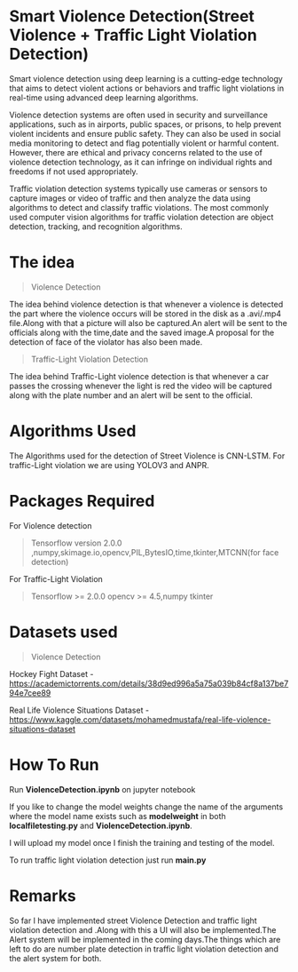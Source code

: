 # Smart Violence Detection(Street Violence + Traffic Light Violation Detection)

Smart violence detection using deep learning is a cutting-edge technology that aims to detect violent actions or behaviors and traffic light violations in real-time using advanced deep learning algorithms.

Violence detection systems are often used in security and surveillance applications, such as in airports, public spaces, or prisons, to help prevent violent incidents and ensure public safety. They can also be used in social media monitoring to detect and flag potentially violent or harmful content. However, there are ethical and privacy concerns related to the use of violence detection technology, as it can infringe on individual rights and freedoms if not used appropriately.

Traffic violation detection systems typically use cameras or sensors to capture images or video of traffic and then analyze the data using algorithms to detect and classify traffic violations. The most commonly used computer vision algorithms for traffic violation detection are object detection, tracking, and recognition algorithms.

# The idea

> Violence Detection

The idea behind violence detection is that whenever a violence is detected the part where the violence occurs will be stored in the disk as a .avi/.mp4 file.Along with that a picture will also be captured.An alert will be sent to the officials along with the time,date and the saved image.A proposal for the detection of face of the violator has also been made.

> Traffic-Light Violation Detection

The idea behind Traffic-Light violence detection is that whenever a car passes the crossing whenever the light is red the video will be captured along with the plate number and an alert will be sent to the official.

# Algorithms Used

The Algorithms used for the detection of Street Violence is CNN-LSTM.
For traffic-Light violation we are using YOLOV3 and ANPR.

# Packages Required

For Violence detection 

> Tensorflow version 2.0.0 ,numpy,skimage.io,opencv,PIL,BytesIO,time,tkinter,MTCNN(for face detection)

For Traffic-Light Violation

> Tensorflow >= 2.0.0
> opencv >= 4.5,numpy
> tkinter

# Datasets used

> Violence Detection

Hockey Fight Dataset - https://academictorrents.com/details/38d9ed996a5a75a039b84cf8a137be794e7cee89

Real Life Violence Situations Dataset - https://www.kaggle.com/datasets/mohamedmustafa/real-life-violence-situations-dataset

# How To Run

Run **ViolenceDetection.ipynb** on jupyter notebook

If you like to change the model weights change the name of the arguments where the model name exists such as **modelweight** in both **localfiletesting.py** and **ViolenceDetection.ipynb**.

I will upload my model once I finish the training and testing of the model.

To run traffic light violation detection just run **main.py**

# Remarks

So far I have implemented street Violence Detection and traffic light violation detection and .Along with this a UI will also be implemented.The Alert system will be implemented in the coming days.The things which are left to do are number plate detection in traffic light violation detection and the alert system for both.
